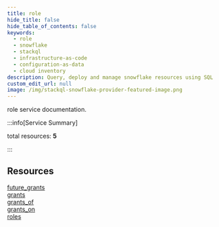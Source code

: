 ```yaml
---
title: role
hide_title: false
hide_table_of_contents: false
keywords:
  - role
  - snowflake
  - stackql
  - infrastructure-as-code
  - configuration-as-data
  - cloud inventory
description: Query, deploy and manage snowflake resources using SQL
custom_edit_url: null
image: /img/stackql-snowflake-provider-featured-image.png
---
```


role service documentation.

:::info[Service Summary]

total resources: __5__  

:::

## Resources
<div class="row">
<div class="providerDocColumn">
<a href="/services/role/future_grants/">future_grants</a><br />
<a href="/services/role/grants/">grants</a><br />
<a href="/services/role/grants_of/">grants_of</a>
</div>
<div class="providerDocColumn">
<a href="/services/role/grants_on/">grants_on</a><br />
<a href="/services/role/roles/">roles</a>
</div>
</div>